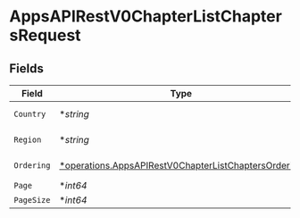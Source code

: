 # AppsAPIRestV0ChapterListChaptersRequest


## Fields

| Field                                                                                                                       | Type                                                                                                                        | Required                                                                                                                    | Description                                                                                                                 |
| --------------------------------------------------------------------------------------------------------------------------- | --------------------------------------------------------------------------------------------------------------------------- | --------------------------------------------------------------------------------------------------------------------------- | --------------------------------------------------------------------------------------------------------------------------- |
| `Country`                                                                                                                   | **string*                                                                                                                   | :heavy_minus_sign:                                                                                                          | Country of the chapter                                                                                                      |
| `Region`                                                                                                                    | **string*                                                                                                                   | :heavy_minus_sign:                                                                                                          | Region of the chapter                                                                                                       |
| `Ordering`                                                                                                                  | [*operations.AppsAPIRestV0ChapterListChaptersOrdering](../../models/operations/appsapirestv0chapterlistchaptersordering.md) | :heavy_minus_sign:                                                                                                          | Ordering field                                                                                                              |
| `Page`                                                                                                                      | **int64*                                                                                                                    | :heavy_minus_sign:                                                                                                          | N/A                                                                                                                         |
| `PageSize`                                                                                                                  | **int64*                                                                                                                    | :heavy_minus_sign:                                                                                                          | N/A                                                                                                                         |
